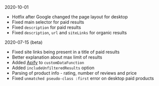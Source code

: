 2020-10-01
- Hotfix after Google changed the page layout for desktop
- Fixed main selector for paid results
- Fixed `description` for paid results
- Fixed `description`, `url` and `siteLinks` for organic results

2020-07-15 (beta)
- Fixed site links being present in a title of paid results
- Better explanation about max limit of results
- Added [Apify](https://sdk.apify.com/docs/api/apify) to `customDataFunction`
- Added `includeUnfilteredResults` option
- Parsing of product info - rating, number of reviews and price
- Fixed `unmatched pseudo-class :first` error on desktop paid products
